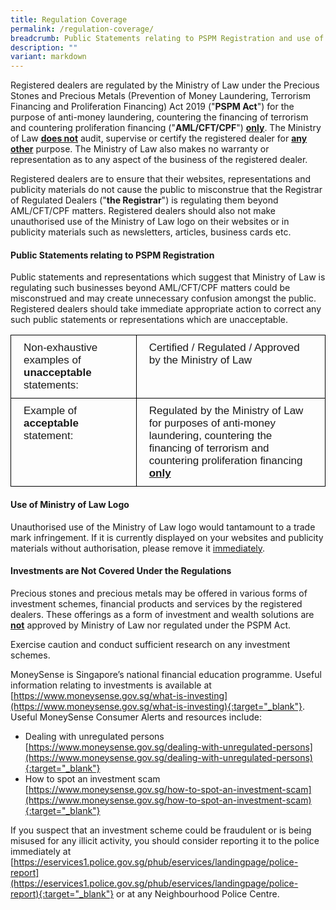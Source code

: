 ```yaml
---
title: Regulation Coverage
permalink: /regulation-coverage/
breadcrumb: Public Statements relating to PSPM Registration and use of Ministry of Law Logo
description: ""
variant: markdown
---
```

Registered dealers are regulated by the Ministry of Law under the Precious Stones and Precious Metals (Prevention of Money Laundering, Terrorism Financing and Proliferation Financing) Act 2019 ("**PSPM Act**") for the purpose of anti-money laundering, countering the financing of terrorism and countering proliferation financing ("**AML/CFT/CPF**") **<u>only</u>**. The Ministry of Law **<u>does not</u>** audit, supervise or certify the registered dealer for **<u>any other</u>** purpose. The Ministry of Law also makes no warranty or representation as to any aspect of the business of the registered dealer.

Registered dealers are to ensure that their websites, representations and publicity materials do not cause the public to misconstrue that the Registrar of Regulated Dealers ("**the Registrar**") is regulating them beyond AML/CFT/CPF matters. Registered dealers should also not make unauthorised use of the Ministry of Law logo on their websites or in publicity materials such as newsletters, articles, business cards etc.


#### Public Statements relating to PSPM Registration

Public statements and representations which suggest that Ministry of Law is regulating such businesses beyond AML/CFT/CPF matters could be misconstrued and may create unnecessary confusion amongst the public. Registered dealers should take immediate appropriate action to correct any such public statements or representations which are unacceptable.

<style type="text/css">
.tg  {border-collapse:collapse;border-spacing:0;}
.tg td{border-color:black;border-style:solid;border-width:1px;font-family:Arial, sans-serif;font-size:17px;
  overflow:hidden;padding:10px 20px;word-break:normal;}
.tg th{border-color:black;border-style:solid;border-width:1px;font-family:Arial, sans-serif;font-size:17px;
  font-weight:normal;overflow:hidden;padding:10px 20px;word-break:normal;}
.tg .tg-0lax{text-align:left;vertical-align:top}
</style>
<table class="tg">
<thead>
  <tr>
    <th class="tg-0lax" rowspan="2">Non-exhaustive examples of <span style="font-weight:bold">unacceptable</span> statements:</th>
    <th class="tg-0lax">Certified / Regulated / Approved by the Ministry of Law</th>
	</tr>
</thead>
<tbody>
  <tr>
    <td class="tg-0lax">Example of <span style="font-weight:bold">acceptable</span> statement:</td>
    <td class="tg-0lax">Regulated by the Ministry of Law for purposes of anti-money laundering, countering the financing of terrorism and countering proliferation financing <span style="font-weight:bold"><u>only</u></span></td>
  </tr>
</tbody>
</table>

#### Use of Ministry of Law Logo

Unauthorised use of the Ministry of Law logo would tantamount to a trade mark infringement. If it is currently displayed on your websites and publicity materials without authorisation, please remove it <u>immediately</u>.

#### <a id="Investments are Not Covered Under the Regulations"></a> Investments are Not Covered Under the Regulations

Precious stones and precious metals may be offered in various forms of investment schemes, financial products and services by the registered dealers. These offerings as a form of investment and wealth solutions are **<u>not</u>** approved by Ministry of Law nor regulated under the PSPM Act.

Exercise caution and conduct sufficient research on any investment schemes.

MoneySense is Singapore’s national financial education programme. Useful information relating to investments is available at [https://www.moneysense.gov.sg/what-is-investing](https://www.moneysense.gov.sg/what-is-investing){:target="_blank"}. Useful MoneySense Consumer Alerts and resources include:
 * Dealing with unregulated persons [https://www.moneysense.gov.sg/dealing-with-unregulated-persons](https://www.moneysense.gov.sg/dealing-with-unregulated-persons){:target="_blank"}
 * How to spot an investment scam [https://www.moneysense.gov.sg/how-to-spot-an-investment-scam](https://www.moneysense.gov.sg/how-to-spot-an-investment-scam){:target="_blank"}
 
If you suspect that an investment scheme could be fraudulent or is being misused for any illicit activity, you should consider reporting it to the police immediately at [https://eservices1.police.gov.sg/phub/eservices/landingpage/police-report](https://eservices1.police.gov.sg/phub/eservices/landingpage/police-report){:target="_blank"} or at any Neighbourhood Police Centre.